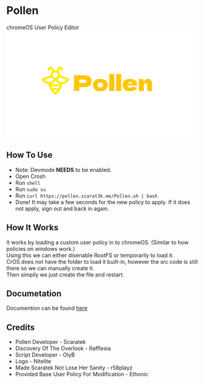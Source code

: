 # Pollen
chromeOS User Policy Editor
![Pollen](/Pollen.svg)

## How To Use
- Note: Devmode **NEEDS** to be enabled.
- Open Crosh
- Run `shell`
- Run `sudo su`
- Run `curl https://pollen.scarat3k.me/Pollen.sh | bash`
- Done! It may take a few seconds for the new policy to apply. If it does not apply, sign out and back in again.

## How It Works
It works by loading a custom user policy in to chromeOS. (Similar to how policies on windows work.)  
Using this we can either disenable RootFS or temporarily to load it.  
CrOS does not have the folder to load it built-in, however the src code is still there so we can manually create it.  
Then simpily we just create the file and restart.

## Documetation
Documention can be found [here](/docs.md)

## Credits
- Pollen Developer - Scaratek
- Discovery Of The Overlook - Rafflesia
- Script Developer - OlyB
- Logo - Nitelite
- Made Scaratek Not Lose Her Sanity - r58playz
- Provided Base User Policy For Modification - Ethonic
